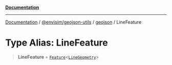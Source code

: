 [**Documentation**](../../../../README.md)

---

[Documentation](../../../../README.md) / [@envisim/geojson-utils](../../README.md) / [geojson](../README.md) / LineFeature

# Type Alias: LineFeature

> **LineFeature** = [`Feature`](Feature.md)\<[`LineGeometry`](LineGeometry.md)\>
